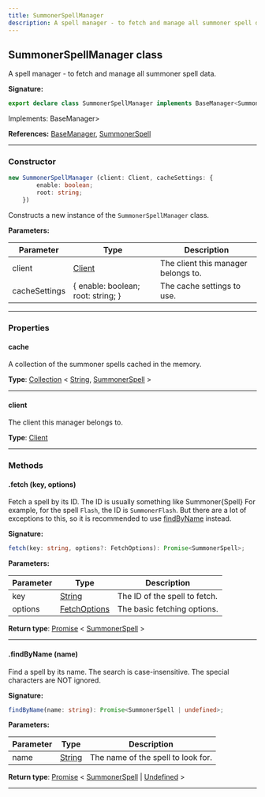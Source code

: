 ```yaml
---
title: SummonerSpellManager
description: A spell manager - to fetch and manage all summoner spell data.
---
```


## SummonerSpellManager class

A spell manager - to fetch and manage all summoner spell data.

**Signature:**

```ts
export declare class SummonerSpellManager implements BaseManager<SummonerSpell> 
```

Implements: BaseManager<SummonerSpell>\>

**References:** [BaseManager](/api/BaseManager.md), [SummonerSpell](/api/SummonerSpell.md)

---

### Constructor

```ts
new SummonerSpellManager (client: Client, cacheSettings: {
        enable: boolean;
        root: string;
    })
```

Constructs a new instance of the `SummonerSpellManager` class.

**Parameters:**

| Parameter | Type | Description |
| --------- | ---- | ----------- |
| client | [Client](/api/Client.md) | The client this manager belongs to. |
| cacheSettings | {         enable: boolean;         root: string;     } | The cache settings to use. |
---

### Properties

#### cache

A collection of the summoner spells cached in the memory.



**Type**: [Collection](https://discord.js.org/#/docs/collection/stable/class/Collection) \< [String](https://developer.mozilla.org/en-US/docs/Web/JavaScript/Reference/Global_Objects/String), [SummonerSpell](/api/SummonerSpell.md) \>

---

#### client

The client this manager belongs to.



**Type**: [Client](/api/Client.md)

---

### Methods

#### .fetch (key, options)

Fetch a spell by its ID. The ID is usually something like Summoner\{Spell\} For example, for the spell `Flash`, the ID is `SummonerFlash`. But there are a lot of exceptions to this, so it is recommended to use [findByName](/api/SummonerSpellManager.md#findByName) instead.




**Signature:**

```ts
fetch(key: string, options?: FetchOptions): Promise<SummonerSpell>;
```

**Parameters:**

| Parameter | Type | Description |
| --------- | ---- | ----------- |
| key | [String](https://developer.mozilla.org/en-US/docs/Web/JavaScript/Reference/Global_Objects/String) | The ID of the spell to fetch. |
| options | [FetchOptions](/api/FetchOptions.md) | The basic fetching options. |

**Return type**: [Promise](https://developer.mozilla.org/en-US/docs/Web/JavaScript/Reference/Global_Objects/Promise) \< [SummonerSpell](/api/SummonerSpell.md) \>

---

#### .findByName (name)

Find a spell by its name. The search is case-insensitive. The special characters are NOT ignored.




**Signature:**

```ts
findByName(name: string): Promise<SummonerSpell | undefined>;
```

**Parameters:**

| Parameter | Type | Description |
| --------- | ---- | ----------- |
| name | [String](https://developer.mozilla.org/en-US/docs/Web/JavaScript/Reference/Global_Objects/String) | The name of the spell to look for. |

**Return type**: [Promise](https://developer.mozilla.org/en-US/docs/Web/JavaScript/Reference/Global_Objects/Promise) \< [SummonerSpell](/api/SummonerSpell.md) \| [Undefined](https://developer.mozilla.org/en-US/docs/Web/JavaScript/Reference/Global_Objects/undefined) \>

---

